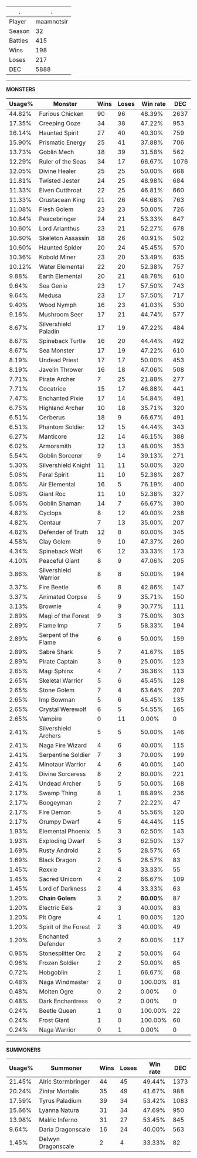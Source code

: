 .|.
|-|-
Player|maamnotsir
Season|32
Battles|415
Wins|198
Loses|217
DEC|5888

---
**MONSTERS**

Usage%|Monster|Wins|Loses|Win rate|DEC|
-|-|-|-|-|-|
44.82%|Furious Chicken|90|96|48.39%|2637|
17.35%|Creeping Ooze|34|38|47.22%|953|
16.14%|Haunted Spirit|27|40|40.30%|759|
15.90%|Prismatic Energy|25|41|37.88%|706|
13.73%|Goblin Mech|18|39|31.58%|562|
12.29%|Ruler of the Seas|34|17|66.67%|1076|
12.05%|Divine Healer|25|25|50.00%|668|
11.81%|Twisted Jester|24|25|48.98%|684|
11.33%|Elven Cutthroat|22|25|46.81%|660|
11.33%|Crustacean King|21|26|44.68%|763|
11.08%|Flesh Golem|23|23|50.00%|726|
10.84%|Peacebringer|24|21|53.33%|647|
10.60%|Lord Arianthus|23|21|52.27%|678|
10.60%|Skeleton Assassin|18|26|40.91%|502|
10.60%|Haunted Spider|20|24|45.45%|570|
10.36%|Kobold Miner|23|20|53.49%|635|
10.12%|Water Elemental|22|20|52.38%|757|
9.88%|Earth Elemental|20|21|48.78%|610|
9.64%|Sea Genie|23|17|57.50%|743|
9.64%|Medusa|23|17|57.50%|717|
9.40%|Wood Nymph|16|23|41.03%|530|
9.16%|Mushroom Seer|17|21|44.74%|577|
8.67%|Silvershield Paladin|17|19|47.22%|484|
8.67%|Spineback Turtle|16|20|44.44%|492|
8.67%|Sea Monster|17|19|47.22%|610|
8.19%|Undead Priest|17|17|50.00%|453|
8.19%|Javelin Thrower|16|18|47.06%|508|
7.71%|Pirate Archer|7|25|21.88%|277|
7.71%|Cocatrice|15|17|46.88%|441|
7.47%|Enchanted Pixie|17|14|54.84%|491|
6.75%|Highland Archer|10|18|35.71%|320|
6.51%|Cerberus|18|9|66.67%|491|
6.51%|Phantom Soldier|12|15|44.44%|343|
6.27%|Manticore|12|14|46.15%|388|
6.02%|Armorsmith|12|13|48.00%|353|
5.54%|Goblin Sorcerer|9|14|39.13%|271|
5.30%|Silvershield Knight|11|11|50.00%|320|
5.06%|Feral Spirit|11|10|52.38%|287|
5.06%|Air Elemental|16|5|76.19%|400|
5.06%|Giant Roc|11|10|52.38%|327|
5.06%|Goblin Shaman|14|7|66.67%|390|
4.82%|Cyclops|8|12|40.00%|238|
4.82%|Centaur|7|13|35.00%|207|
4.82%|Defender of Truth|12|8|60.00%|345|
4.58%|Clay Golem|9|10|47.37%|260|
4.34%|Spineback Wolf|6|12|33.33%|173|
4.10%|Peaceful Giant|8|9|47.06%|205|
3.86%|Silvershield Warrior|8|8|50.00%|194|
3.37%|Fire Beetle|6|8|42.86%|147|
3.37%|Animated Corpse|5|9|35.71%|150|
3.13%|Brownie|4|9|30.77%|111|
2.89%|Magi of the Forest|9|3|75.00%|303|
2.89%|Flame Imp|7|5|58.33%|194|
2.89%|Serpent of the Flame|6|6|50.00%|159|
2.89%|Sabre Shark|5|7|41.67%|185|
2.89%|Pirate Captain|3|9|25.00%|123|
2.65%|Magi Sphinx|4|7|36.36%|113|
2.65%|Skeletal Warrior|5|6|45.45%|128|
2.65%|Stone Golem|7|4|63.64%|207|
2.65%|Imp Bowman|5|6|45.45%|135|
2.65%|Crystal Werewolf|6|5|54.55%|165|
2.65%|Vampire|0|11|0.00%|0|
2.41%|Silvershield Archers|5|5|50.00%|146|
2.41%|Naga Fire Wizard|4|6|40.00%|115|
2.41%|Serpentine Soldier|7|3|70.00%|199|
2.41%|Minotaur Warrior|4|6|40.00%|140|
2.41%|Divine Sorceress|8|2|80.00%|221|
2.41%|Undead Archer|5|5|50.00%|168|
2.17%|Swamp Thing|8|1|88.89%|236|
2.17%|Boogeyman|2|7|22.22%|47|
2.17%|Fire Demon|5|4|55.56%|120|
2.17%|Grumpy Dwarf|4|5|44.44%|115|
1.93%|Elemental Phoenix|5|3|62.50%|143|
1.93%|Exploding Dwarf|5|3|62.50%|137|
1.69%|Rusty Android|2|5|28.57%|65|
1.69%|Black Dragon|2|5|28.57%|83|
1.45%|Rexxie|2|4|33.33%|55|
1.45%|Sacred Unicorn|4|2|66.67%|109|
1.45%|Lord of Darkness|2|4|33.33%|63|
1.20%|**Chain Golem**|3|2|**60.00%**|87|
1.20%|Electric Eels|2|3|40.00%|83|
1.20%|Pit Ogre|4|1|80.00%|120|
1.20%|Spirit of the Forest|2|3|40.00%|49|
1.20%|Enchanted Defender|3|2|60.00%|117|
0.96%|Stonesplitter Orc|2|2|50.00%|64|
0.96%|Frozen Soldier|2|2|50.00%|65|
0.72%|Hobgoblin|2|1|66.67%|68|
0.48%|Naga Windmaster|2|0|100.00%|81|
0.48%|Molten Ogre|0|2|0.00%|0|
0.48%|Dark Enchantress|0|2|0.00%|0|
0.24%|Beetle Queen|1|0|100.00%|22|
0.24%|Frost Giant|1|0|100.00%|60|
0.24%|Naga Warrior|0|1|0.00%|0|

---
**SUMMONERS**

Usage%|Summoner|Wins|Loses|Win rate|DEC|
-|-|-|-|-|-|
21.45%|Alric Stormbringer|44|45|49.44%|1373|
20.24%|Zintar Mortalis|35|49|41.67%|988|
17.59%|Tyrus Paladium|39|34|53.42%|1083|
15.66%|Lyanna Natura|31|34|47.69%|950|
13.98%|Malric Inferno|31|27|53.45%|845|
9.64%|Daria Dragonscale|16|24|40.00%|563|
1.45%|Delwyn Dragonscale|2|4|33.33%|82|
